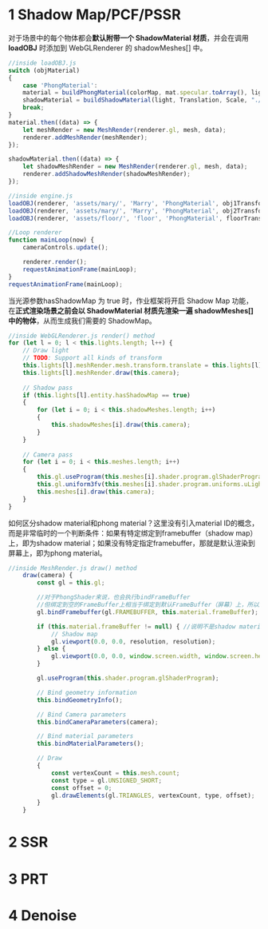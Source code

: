 
# 1 Shadow Map/PCF/PSSR
对于场景中的每个物体都会**默认附带一个 ShadowMaterial 材质**，并会在调用 **loadOBJ** 时添加到 WebGLRenderer 的 shadowMeshes[] 中。
```javascript
//inside loadOBJ.js
switch (objMaterial) 
{
	case 'PhongMaterial':
	material = buildPhongMaterial(colorMap, mat.specular.toArray(), light, Translation, Scale, "./src/shaders/phongShader/phongVertex.glsl", "./src/shaders/phongShader/phongFragment.glsl");
	shadowMaterial = buildShadowMaterial(light, Translation, Scale, "./src/shaders/shadowShader/shadowVertex.glsl", "./src/shaders/shadowShader/shadowFragment.glsl");
	break;
}
material.then((data) => {
	let meshRender = new MeshRender(renderer.gl, mesh, data);
	renderer.addMeshRender(meshRender);
});

shadowMaterial.then((data) => {
	let shadowMeshRender = new MeshRender(renderer.gl, mesh, data);
	renderer.addShadowMeshRender(shadowMeshRender);
});
```

```javascript
//inside engine.js
loadOBJ(renderer, 'assets/mary/', 'Marry', 'PhongMaterial', obj1Transform);
loadOBJ(renderer, 'assets/mary/', 'Marry', 'PhongMaterial', obj2Transform);
loadOBJ(renderer, 'assets/floor/', 'floor', 'PhongMaterial', floorTransform);

//Loop renderer
function mainLoop(now) {
	cameraControls.update();

	renderer.render();
	requestAnimationFrame(mainLoop);
}
requestAnimationFrame(mainLoop);
```

当光源参数hasShadowMap 为 true 时，作业框架将开启 Shadow Map 功能，在**正式渲染场景之前会以 ShadowMaterial 材质先渲染一遍 shadowMeshes[] 中的物体**，从而生成我们需要的 ShadowMap。
```javascript
//inside WebGLRenderer.js render() method
for (let l = 0; l < this.lights.length; l++) {
	// Draw light
	// TODO: Support all kinds of transform
	this.lights[l].meshRender.mesh.transform.translate = this.lights[l].entity.lightPos;
	this.lights[l].meshRender.draw(this.camera);
	
	// Shadow pass
	if (this.lights[l].entity.hasShadowMap == true) 
	{
	    for (let i = 0; i < this.shadowMeshes.length; i++) 
	    {
	        this.shadowMeshes[i].draw(this.camera);
	    }
	}
	
	// Camera pass
	for (let i = 0; i < this.meshes.length; i++)
	{
	    this.gl.useProgram(this.meshes[i].shader.program.glShaderProgram);
	    this.gl.uniform3fv(this.meshes[i].shader.program.uniforms.uLightPos, this.lights[l].entity.lightPos);
	    this.meshes[i].draw(this.camera);
	}
}
```

如何区分shadow material和phong material？这里没有引入material ID的概念，而是非常临时的一个判断条件：如果有特定绑定到framebuffer（shadow map）上，即为shadow material；如果没有特定指定framebuffer，那就是默认渲染到屏幕上，即为phong material。
```javascript
//inside MeshRender.js draw() method
	draw(camera) {
		const gl = this.gl;

		//对于PhongShader来说，也会执行bindFrameBuffer
		//但绑定到空的FrameBuffer上相当于绑定到默认FrameBuffer（屏幕）上，所以最终绘制结果是在屏幕
		gl.bindFramebuffer(gl.FRAMEBUFFER, this.material.frameBuffer);

		if (this.material.frameBuffer != null) { //说明不是shadow material
			// Shadow map
			gl.viewport(0.0, 0.0, resolution, resolution);
		} else {
			gl.viewport(0.0, 0.0, window.screen.width, window.screen.height);
		}

		gl.useProgram(this.shader.program.glShaderProgram);

		// Bind geometry information
		this.bindGeometryInfo();

		// Bind Camera parameters
		this.bindCameraParameters(camera);

		// Bind material parameters
		this.bindMaterialParameters();

		// Draw
		{
			const vertexCount = this.mesh.count;
			const type = gl.UNSIGNED_SHORT;
			const offset = 0;
			gl.drawElements(gl.TRIANGLES, vertexCount, type, offset);
		}
	}
```

# 2 SSR
# 3 PRT
# 4 Denoise


